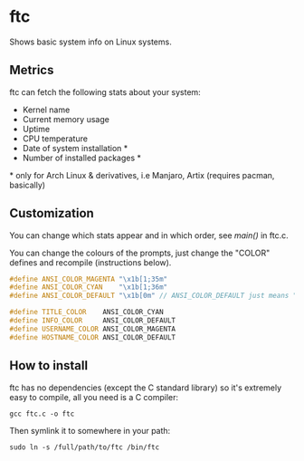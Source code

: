 # ftc
Shows basic system info on Linux systems.

## Metrics

ftc can fetch the following stats about your system:

* Kernel name
* Current memory usage
* Uptime
* CPU temperature
* Date of system installation \*
* Number of installed packages \*

\* only for Arch Linux & derivatives, i.e Manjaro, Artix (requires pacman, basically)

## Customization

You can change which stats appear and in which order, see _main()_ in ftc.c.

You can change the colours of the prompts, just change the "COLOR" defines and recompile (instructions below).

```C++
#define ANSI_COLOR_MAGENTA "\x1b[1;35m"
#define ANSI_COLOR_CYAN    "\x1b[1;36m"
#define ANSI_COLOR_DEFAULT "\x1b[0m" // ANSI_COLOR_DEFAULT just means "default colour"

#define TITLE_COLOR    ANSI_COLOR_CYAN
#define INFO_COLOR     ANSI_COLOR_DEFAULT
#define USERNAME_COLOR ANSI_COLOR_MAGENTA
#define HOSTNAME_COLOR ANSI_COLOR_DEFAULT
```

## How to install

ftc has no dependencies (except the C standard library) so it's extremely easy to compile, all you need is a C compiler:

```
gcc ftc.c -o ftc
```

Then symlink it to somewhere in your path:

```
sudo ln -s /full/path/to/ftc /bin/ftc
```
